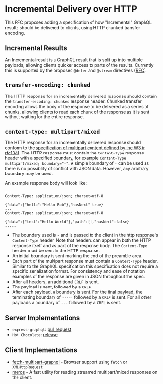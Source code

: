 # Incremental Delivery over HTTP

This RFC proposes adding a specification of how "Incremental" GraphQL results should be delivered to clients, using HTTP chunked transfer encoding.

## Incremental Results

An Incremental result is a GraphQL result that is split up into multiple payloads, allowing clients quicker access to parts of the results. Currently this is supported by the proposed `@defer` and `@stream` directives ([RFC](https://github.com/graphql/graphql-spec/blob/master/rfcs/DeferStream.md)).

## `transfer-encoding: chunked`

The HTTP response for an incrementally delivered response should contain the `transfer-encoding: chunked` response header. Chunked transfer encoding allows the body of the response to be delivered as a series of chunks, allowing clients to read each chunk of the response as it is sent without waiting for the entire response.

## `content-type: multipart/mixed`

The HTTP response for an incrementally delivered response should conform to the [specification of multipart content defined by the W3 in rfc1341](https://www.w3.org/Protocols/rfc1341/7_2_Multipart.html). The HTTP response must contain the `Content-Type` response header with a specified boundary, for example `Content-Type: multipart/mixed; boundary="-"`. A simple boundary of `-` can be used as there is no possiblity of conflict with JSON data. However, any arbitrary boundary may be used.

An example response body will look like:

```
---
Content-Type: application/json; charset=utf-8

{"data":{"hello":"Hello Rob"},"hasNext":true}
---
Content-Type: application/json; charset=utf-8

{"data":{"test":"Hello World"},"path":[],"hasNext":false}
-----
```
* The boundary used is `-` and is passed to the client in the http response's `Content-Type` header. Note that headers can appear in both the HTTP response itself and as part of the response body. The `Content-Type` header must be sent in the HTTP response.
* An initial boundary is sent marking the end of the preamble area.
* Each part of the multipart response must contain a `Content-Type` header. Similar to the GraphQL specification this specification does not require a specific serialization format. For consistency and ease of notation, examples of the response are given in JSON throughout the spec.
* After all headers, an additional `CRLF` is sent.
* The payload is sent, followed by a `CRLF`.
* After each payload, a boundary is sent. For the final payload, the terminating boundary of `-----` followed by a `CRLF` is sent. For all other payloads a boundary of `---` followed by a `CRFL` is sent.

## Server Implementations
* `express-graphql`: [pull request](https://github.com/graphql/express-graphql/pull/583)
* `Hot Chocolate`: [release](https://github.com/ChilliCream/hotchocolate/releases/tag/11.0.0-preview.146)

## Client Implementations
* [fetch-multipart-graphql](https://github.com/relay-tools/fetch-multipart-graphql) - Browser support using `fetch` or `XMLHttpRequest`
* [meros](https://github.com/maraisr/meros) - A fast utility for reading streamed multipart/mixed responses on the client.
